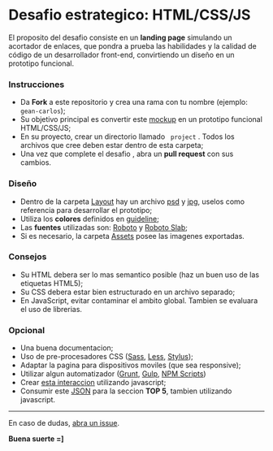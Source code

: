 # Desafio estrategico: HTML/CSS/JS

El proposito del desafio consiste en un **landing page** simulando un acortador de enlaces, que pondra a prueba las habilidades y la calidad de código de un desarrollador front-end, convirtiendo un diseño en un prototipo funcional.

### Instrucciones

- Da **Fork** a este repositorio y crea una rama con tu nombre (ejemplo: `gean-carlos`);
- Su objetivo principal es convertir este [mockup](./Layout/Preview.jpg) en un prototipo funcional HTML/CSS/JS;
- En su proyecto, crear un directorio llamado ` project` . Todos los archivos que cree deben estar dentro de esta carpeta;
- Una vez que complete el desafio , abra un **pull request** con sus cambios.


### Diseño

- Dentro de la carpeta [Layout](./Layout) hay un archivo [psd](./Layout/Layout.psd) y [jpg](./Layout/Preview.jpg), uselos como referencia para desarrollar el prototipo;
- Utiliza los **colores** definidos en [guideline](./Layout/Guideline-color.jpg);
- Las **fuentes** utilizadas son: [Roboto](https://www.google.com/fonts/specimen/Roboto) y [Roboto Slab](https://www.google.com/fonts/specimen/Roboto+Slab);
- Si es necesario, la carpeta [Assets](./Assets) posee las imagenes exportadas.

### Consejos

- Su HTML debera ser lo mas semantico posible (haz un buen uso de las etiquetas HTML5);
- Su CSS debera estar bien estructurado en un archivo separado;
- En JavaScript, evitar contaminar el ambito global. Tambien se evaluara el uso de librerias.


### Opcional

- Una buena documentacion;
- Uso de pre-procesadores CSS ([Sass](http://sass-lang.com), [Less](http://lesscss.org), [Stylus](http://stylus-lang.com));
- Adaptar la pagina para dispositivos moviles (que sea responsive);
- Utilizar algun automatizador ([Grunt](http://gruntjs.com), [Gulp](http://gulpjs.com), [NPM Scripts](https://docs.npmjs.com/misc/scripts))
- Crear [esta interaccion](./Layout/Shortener-interaction.gif) utilizando javascript;
- Consumir este [JSON](./Assets/urls.json) para la seccion **TOP 5**, tambien utilizando javascript.

---

En caso de dudas, [abra un issue](https://github.com/wochap/frontend-intern-challenge/issues).

**Buena suerte =]**
